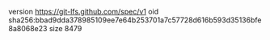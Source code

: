 version https://git-lfs.github.com/spec/v1
oid sha256:bbad9dda378985109ee7e64b253701a7c57728d616b593d35136bfe8a8068e23
size 8479
